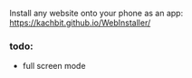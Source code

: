Install any website onto your phone as an app:
https://kachbit.github.io/WebInstaller/
### todo:
* full screen mode

